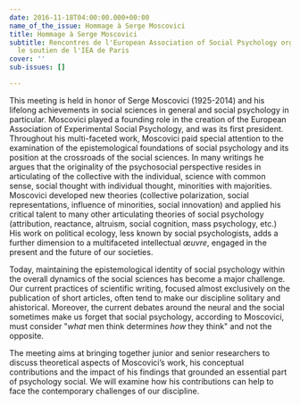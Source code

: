 ```yaml
---
date: 2016-11-18T04:00:00.000+00:00
name_of_the_issue: Hommage à Serge Moscovici
title: Hommage à Serge Moscovici
subtitle: Rencontres de l'European Association of Social Psychology organisées avec
  le soutien de l'IEA de Paris
cover: ''
sub-issues: []

---
```

This meeting is held in honor of Serge Moscovici (1925-2014) and his lifelong achievements in social sciences in general and social psychology in particular. Moscovici played a founding role in the creation of the European Association of Experimental Social Psychology, and was its first president. Throughout his multi-faceted work, Moscovici paid special attention to the examination of the epistemological foundations of social psychology and its position at the crossroads of the social sciences. In many writings he argues that the originality of the psychosocial perspective resides in articulating of the collective with the individual, science with common sense, social thought with individual thought, minorities with majorities. Moscovici developed new theories (collective polarization, social representations, influence of minorities, social innovation) and applied his critical talent to many other articulating theories of social psychology (attribution, reactance, altruism, social cognition, mass psychology, etc.) His work on political ecology, less known by social psychologists, adds a further dimension to a multifaceted intellectual _œuvre_, engaged in the present and the future of our societies.

Today, maintaining the epistemological identity of social psychology within the overall dynamics of the social sciences has become a major challenge. Our current practices of scientific writing, focused almost exclusively on the publication of short articles, often tend to make our discipline solitary and ahistorical. Moreover, the current debates around the neural and the social sometimes make us forget that social psychology, according to Moscovici, must consider "_what_ men think determines _how_ they think" and not the opposite.

The meeting aims at bringing together junior and senior researchers to discuss theoretical aspects of Moscovici’s work, his conceptual contributions and the impact of his findings that grounded an essential part of psychology social. We will examine how his contributions can help to face the contemporary challenges of our discipline.